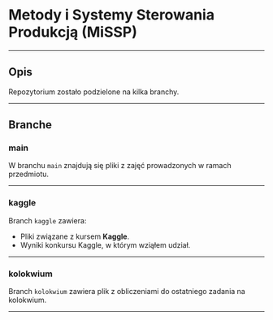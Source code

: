 # Metody i Systemy Sterowania Produkcją (MiSSP)

---

## Opis
Repozytorium zostało podzielone na kilka branchy.

---

## Branche

### **main**
W branchu `main` znajdują się pliki z zajęć prowadzonych w ramach przedmiotu.

---

### **kaggle**
Branch `kaggle` zawiera:
- Pliki związane z kursem **Kaggle**.
- Wyniki konkursu Kaggle, w którym wziąłem udział.

---

### **kolokwium**
Branch `kolokwium` zawiera plik z obliczeniami do ostatniego zadania na kolokwium.

---
